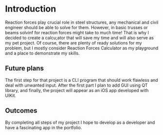 # Introduction 

Reaction forces play crucial role in steel structures, any mechanical and civil engineer should be able to solve for them. However, in basic trusses or beams solvinf for reaction forces might take to much time! That is why I decided to create a calcu;ator that will save my time and will also serve as my pet project. Of course, there are plenty of ready solutions for my problem, but I mostly consider Reaction Forces Calculator as my playground and a place to demonstrate my skills.

## Future plans
The first step for that project is a CLI program that should work flawless and deal with unwanted input. 
After the first part I plan to add GUI using QT library, and finally, the project will appear as an iOS app developed with UIKit.

## Outcomes
By completing all steps of my project I hope to develop as a developer and have a fascinating app in the portfolio.
